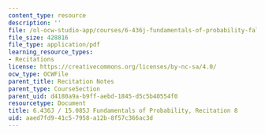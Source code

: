 ```yaml
---
content_type: resource
description: ''
file: /ol-ocw-studio-app/courses/6-436j-fundamentals-of-probability-fall-2018/aaed7fd941c57958a12b8f57c366ac3d_MIT6_436JF18_rec8.pdf
file_size: 428816
file_type: application/pdf
learning_resource_types:
- Recitations
license: https://creativecommons.org/licenses/by-nc-sa/4.0/
ocw_type: OCWFile
parent_title: Recitation Notes
parent_type: CourseSection
parent_uid: d4180a9a-b9ff-aebd-1845-d5c5b40554f0
resourcetype: Document
title: 6.436J / 15.085J Fundamentals of Probability, Recitation 8
uid: aaed7fd9-41c5-7958-a12b-8f57c366ac3d
---
```

